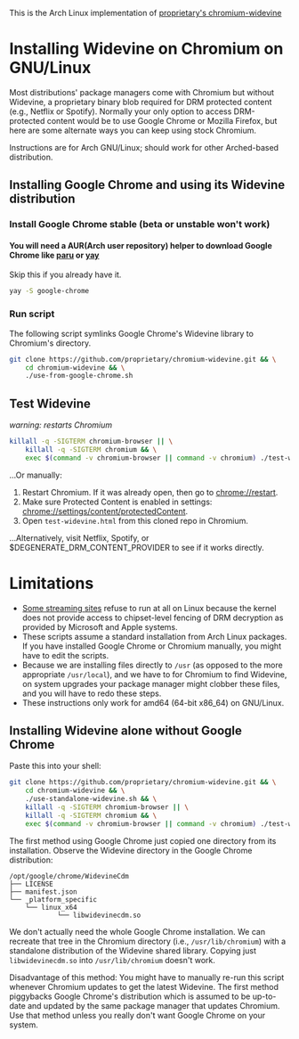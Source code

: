This is the Arch Linux implementation of [proprietary's chromium-widevine](https://github.com/proprietary/chromium-widevine)

# Installing Widevine on Chromium on GNU/Linux


Most distributions' package managers come with Chromium but without Widevine, a proprietary binary blob required for DRM protected content (e.g., Netflix or Spotify). Normally your only option to access DRM-protected content would be to use Google Chrome or Mozilla Firefox, but here are some alternate ways you can keep using stock Chromium.

Instructions are for Arch GNU/Linux; should work for other Arched-based distribution.

##  Installing Google Chrome and using its Widevine distribution

### Install Google Chrome **stable** (beta or unstable won't work)
#### You will need a AUR(Arch user repository) helper to download Google Chrome like [paru](https://github.com/morganamilo/paru) or [yay](https://github.com/Jguer/yay)

Skip this if you already have it.

```bash
yay -S google-chrome
```

### Run script

The following script symlinks Google Chrome's Widevine library to Chromium's directory.


```bash
git clone https://github.com/proprietary/chromium-widevine.git && \
	cd chromium-widevine && \
	./use-from-google-chrome.sh
```

## Test Widevine

*warning: restarts Chromium*

```bash
killall -q -SIGTERM chromium-browser || \
	killall -q -SIGTERM chromium && \
	exec $(command -v chromium-browser || command -v chromium) ./test-widevine.html &
```

…Or manually:

1. Restart Chromium. If it was already open, then go to [chrome://restart](chrome://restart).
2. Make sure Protected Content is enabled in settings: [chrome://settings/content/protectedContent](chrome://settings/content/protectedContent).
3. Open `test-widevine.html` from this cloned repo in Chromium.

…Alternatively, visit Netflix, Spotify, or $DEGENERATE_DRM_CONTENT_PROVIDER to see if it works directly.

# Limitations

- [Some streaming sites](https://www.phoronix.com/scan.php?page=news_item&px=Disney-Plus-Not-On-Linux) refuse to run at all on Linux because the kernel does not provide access to chipset-level fencing of DRM decryption as provided by Microsoft and Apple systems.
- These scripts assume a standard installation from Arch Linux packages. If you have installed Google Chrome or Chromium manually, you might have to edit the scripts.
- Because we are installing files directly to `/usr` (as opposed to the more appropriate `/usr/local`), and we have to for Chromium to find Widevine, on system upgrades your package manager might clobber these files, and you will have to redo these steps.
- These instructions only work for amd64 (64-bit x86_64) on GNU/Linux.


## Installing Widevine alone without Google Chrome

Paste this into your shell:

```bash
git clone https://github.com/proprietary/chromium-widevine.git && \
	cd chromium-widevine && \
	./use-standalone-widevine.sh && \
	killall -q -SIGTERM chromium-browser || \
	killall -q -SIGTERM chromium && \
	exec $(command -v chromium-browser || command -v chromium) ./test-widevine.html &
```

The first method using Google Chrome just copied one directory from its installation. Observe the Widevine directory in the Google Chrome distribution:

```text
/opt/google/chrome/WidevineCdm
├── LICENSE
├── manifest.json
└── _platform_specific
    └── linux_x64
	        └── libwidevinecdm.so
```

We don't actually need the whole Google Chrome installation. We can recreate that tree in the Chromium directory (i.e., `/usr/lib/chromium`) with a standalone distribution of the Widevine shared library. Copying just `libwidevinecdm.so` into `/usr/lib/chromium` doesn't work.

Disadvantage of this method: You might have to manually re-run this script whenever Chromium updates to get the latest Widevine. The first method piggybacks Google Chrome's distribution which is assumed to be up-to-date and updated by the same package manager that updates Chromium. Use that method unless you really don't want Google Chrome on your system.
